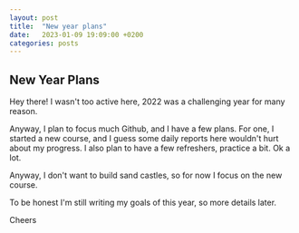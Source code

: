 ```yaml
---
layout: post
title:  "New year plans"
date:   2023-01-09 19:09:00 +0200
categories: posts
---
```


## New Year Plans
Hey there!
I wasn't too active here, 2022 was a challenging year for many reason. 

Anyway, I plan to focus much Github, and I have a few plans. 
For one, I started a new course, and I guess some daily reports here wouldn't hurt about my progress. 
I also plan to have a few refreshers, practice a bit. Ok a lot.

Anyway, I don't want to build sand castles, so for now I focus on the new course. 

To be honest I'm still writing my goals of this year, so more details later.

Cheers
